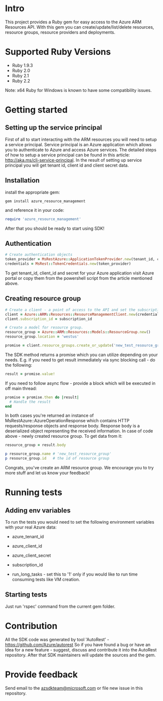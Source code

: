 # Intro

This project provides a Ruby gem for easy access to the Azure ARM Resources API. With this gem you can create/update/list/delete resources, resource groups, resource providers and deployments.

# Supported Ruby Versions

* Ruby 1.9.3
* Ruby 2.0
* Ruby 2.1
* Ruby 2.2

Note: x64 Ruby for Windows is known to have some compatibility issues.

# Getting started

## Setting up the service principal

First of all to start interacting with the ARM resources you will need to setup a service principal. Service principal is an Azure application which allows you to authenticate to Azure and access Azure services. The detailed steps of how to setup a service principal can be found in this article: http://aka.ms/cli-service-principal. In the result of setting up service principal you will get tenant id, client id and client secret data.

## Installation

install the appropriate gem:

```
gem install azure_resource_management
```

and reference it in your code:

```Ruby
require 'azure_resource_management'
```

After that you should be ready to start using SDK!

## Authentication

```Ruby
# Create authentication objects
token_provider = MsRestAzure::ApplicationTokenProvider.new(tenant_id, client_id, secret)
credentials = MsRest::TokenCredentials.new(token_provider)
```

To get tenant_id, client_id and secret for your Azure application visit Azure portal or copy them from the powershell script from the article mentioned above.

## Creating resource group

```Ruby
# Create a client - a point of access to the API and set the subscription id
client = Azure::ARM::Resources::ResourceManagementClient.new(credentials)
client.subscription_id = subscription_id

# Create a model for resource group.
resource_group = Azure::ARM::Resources::Models::ResourceGroup.new()
resource_group.location = 'westus'

promise = client.resource_groups.create_or_update('new_test_resource_group', resource_group)
```

The SDK method returns a promise which you can utilize depending on your needs. E.g. if you need to get result immediately via sync blocking call - do the following:

```Ruby
result = promise.value!
```

If you need to follow async flow - provide a block which will be executed in off main thread:

```Ruby
promise = promise.then do |result|
  # Handle the result
end
```

In both cases you're returned an instance of MsRestAzure::AzureOperationResponse which contains HTTP requests/response objects and response body. Response body is a deserialized object representing the received information. In case of code above - newly created resource group. To get data from it:

```Ruby
resource_group = result.body

p resource_group.name # 'new_test_resource_group'
p resource_group.id   # the id of resource group
```

Congrats, you've create an ARM resource group. We encourage you to try more stuff and let us know your feedback!

# Running tests

## Adding env variables

To run the tests you would need to set the following environment variables with your real Azure data:

* azure_tenant_id
* azure_client_id
* azure_client_secret
* subscription_id

* run_long_tasks - set this to '1' only if you would like to run time consuming tests like VM creation.

## Starting tests

Just run 'rspec' command from the current gem folder.

# Contribution

All the SDK code was generated by tool 'AutoRest' - https://github.com/Azure/autorest
So if you have found a bug or have an idea for a new feature - suggest, discuss and contribute it into the AutoRest repository. After that SDK maintainers will update the sources and the gem.

# Provide feedback

Send email to the azsdkteam@microsoft.com or file new issue in this repository.
